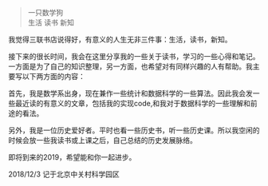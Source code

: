> 一只数学狗  
> 生活  读书  新知

我觉得三联书店说得好，有意义的人生无非三件事：生活，读书，新知。

接下来的很长时间，我会在这里分享我的一些关于读书，学习的一些心得和笔记。一方面是为了自己的知识整理，另一方面，也希望对有同样兴趣的人有帮助。我主要写以下两方面的内容：

首先，我是数学系出身，现在兼作一些统计和数据科学的一些算法。因此我会发一些最近读的有意义的文章，包括我的实现code,和我对于数据科学的一些理解和前途的看法。

另外，我是一位历史爱好者。平时也看一些历史书，听一些历史课。所以我空闲的时候会放一些我读书或上课之后，自己总结的历史发展脉络。

即将到来的2019，希望能和你一起进步。

2018/12/3 记于北京中关村科学园区

